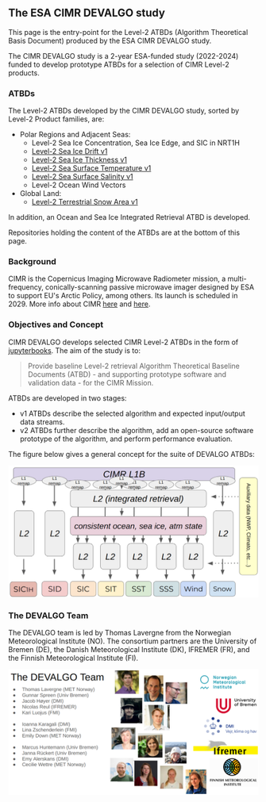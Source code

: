 ## The ESA CIMR DEVALGO study

This page is the entry-point for the Level-2 ATBDs (Algorithm Theoretical Basis Document) produced by the ESA CIMR DEVALGO study.

The CIMR DEVALGO study is a 2-year ESA-funded study (2022-2024) funded to develop prototype ATBDs for a selection of CIMR Level-2 products.

### ATBDs

The Level-2 ATBDs developed by the CIMR DEVALGO study, sorted by Level-2 Product families, are:
* Polar Regions and Adjacent Seas:
   * Level-2 Sea Ice Concentration, Sea Ice Edge, and SIC in NRT1H 
   * [Level-2 Sea Ice Drift v1](https://cimr-algos.github.io/SeaIceDrift_ATBD/intro.html)
   * [Level-2 Sea Ice Thickness v1](https://cimr-algos.github.io/SeaIceThickness_ATBD/intro.html)
   * [Level-2 Sea Surface Temperature v1](https://cimr-algos.github.io/SeaSurfaceTemperature_ATBD/intro.html) 
   * [Level-2 Sea Surface Salinity v1](https://cimr-algos.github.io/L2SSS/intro.html)
   * Level-2 Ocean Wind Vectors 
* Global Land:
   * [Level-2 Terrestrial Snow Area v1](https://cimr-algos.github.io/TerrestrialSnowArea_ATBD/intro.html)

In addition, an Ocean and Sea Ice Integrated Retrieval ATBD is developed.

Repositories holding the content of the ATBDs are at the bottom of this page.

### Background

CIMR is the Copernicus Imaging Microwave Radiometer mission, a multi-frequency, conically-scanning passive microwave imager
designed by ESA to support EU's Arctic Policy, among others. Its launch is scheduled in 2029.
More info about CIMR [here](https://www.esa.int/Applications/Observing_the_Earth/Copernicus/Copernicus_Sentinel_Expansion_missions) and
[here](https://cimr.eu).

### Objectives and Concept

CIMR DEVALGO develops selected CIMR Level-2 ATBDs in the form of [jupyterbooks](https://jupyterbook.org/en/stable/intro.html). The aim of the study is to:

> Provide baseline Level-2 retrieval Algorithm Theoretical Baseline Documents (ATBD)  - and supporting prototype software and validation data - for the CIMR Mission.

ATBDs are developed in two stages:
* v1 ATBDs describe the selected algorithm and expected input/output data streams.
* v2 ATBDs further describe the algorithm, add an open-source software prototype of the algorithm, and perform performance evaluation.

The figure below gives a general concept for the suite of DEVALGO ATBDs:

![The CIMR DEVALGO Concept](./profile/imgs/devalgo_concept.png)

### The DEVALGO Team

The DEVALGO team is led by Thomas Lavergne from the Norwegian Meteorological Institute (NO). The consortium partners are the University of Bremen (DE),
the Danish Meteorological Institute (DK), IFREMER (FR), and the Finnish Meteorological Institute (FI).

![The CIMR DEVALGO Team](./profile/imgs/devalgo_team.png)


